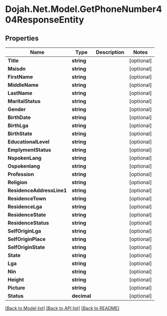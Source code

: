 # Dojah.Net.Model.GetPhoneNumber404ResponseEntity

## Properties

Name | Type | Description | Notes
------------ | ------------- | ------------- | -------------
**Title** | **string** |  | [optional] 
**Msisdn** | **string** |  | [optional] 
**FirstName** | **string** |  | [optional] 
**MiddleName** | **string** |  | [optional] 
**LastName** | **string** |  | [optional] 
**MaritalStatus** | **string** |  | [optional] 
**Gender** | **string** |  | [optional] 
**BirthDate** | **string** |  | [optional] 
**BirthLga** | **string** |  | [optional] 
**BirthState** | **string** |  | [optional] 
**EducationalLevel** | **string** |  | [optional] 
**EmplymentStatus** | **string** |  | [optional] 
**NspokenLang** | **string** |  | [optional] 
**Ospokenlang** | **string** |  | [optional] 
**Profession** | **string** |  | [optional] 
**Religion** | **string** |  | [optional] 
**ResidenceAddressLine1** | **string** |  | [optional] 
**ResidenceTown** | **string** |  | [optional] 
**ResidenceLga** | **string** |  | [optional] 
**ResidenceState** | **string** |  | [optional] 
**ResidenceStatus** | **string** |  | [optional] 
**SelfOriginLga** | **string** |  | [optional] 
**SelfOriginPlace** | **string** |  | [optional] 
**SelfOriginState** | **string** |  | [optional] 
**State** | **string** |  | [optional] 
**Lga** | **string** |  | [optional] 
**Nin** | **string** |  | [optional] 
**Height** | **string** |  | [optional] 
**Picture** | **string** |  | [optional] 
**Status** | **decimal** |  | [optional] 

[[Back to Model list]](../README.md#documentation-for-models) [[Back to API list]](../README.md#documentation-for-api-endpoints) [[Back to README]](../README.md)

